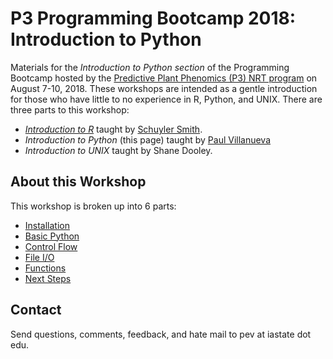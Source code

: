 # P3 Programming Bootcamp 2018: Introduction to Python

Materials for the *Introduction to Python section* of the Programming Bootcamp hosted by the [Predictive Plant Phenomics (P3) NRT program][p3-landing] on August 7-10, 2018.  These workshops are intended as a gentle introduction for those who have little to no experience in R, Python, and UNIX.  There are three parts to this workshop:

* [*Introduction to R*][intro-to-r] taught by [Schuyler Smith][schuyler-github].
* *Introduction to Python* (this page) taught by [Paul Villanueva][paul-github] 
* *Introduction to UNIX* taught by Shane Dooley.

## About this Workshop

This workshop is broken up into 6 parts:

* [Installation](lessons/P3Bootcamp2018-00.ipynb) 
* [Basic Python](lessons/P3Bootcamp2018-01.ipynb)
* [Control Flow](lessons/P3Bootcamp2018-02.ipynb)
* [File I/O](lessons/P3Bootcamp2018-03.ipynb)
* [Functions](lessons/P3Bootcamp2018-04.ipynb)
* [Next Steps](lessons/P3Bootcamp2018-06.ipynb)

## Contact

Send questions, comments, feedback, and hate mail to pev at iastate dot edu.


[p3-landing]: https://www.predictivephenomicsinplants.iastate.edu/
[intro-to-r]: https://github.com/sdsmith1390/Tutorial_Basic_R
[schuyler-github]: https://github.com/sdsmith1390
[paul-github]: https://github.com/pommevilla
